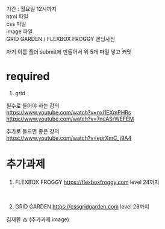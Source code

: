 기간 : 월요일 12시까지
<br/>
html 파일
<br/>
css 파일
<br/>
image 파일
<br/>
GRID GARDEN / FLEXBOX FROGGY 엔딩사진

자기 이름 폴더 submit에 만들어서 위 5개 파일 넣고 커밋

# required

1. grid
   <br/>

필수로 들어야 하는 강의
<br/>
https://www.youtube.com/watch?v=nxi1EXmPHRs
<br/>
https://www.youtube.com/watch?v=7neASrWEFEM

추가로 들으면 좋은 강의
<br/>
https://www.youtube.com/watch?v=eprXmC_j9A4

# 추가과제

1. FLEXBOX FROGGY
   https://flexboxfroggy.com
   level 24까지

   <br/>

2. GRID GARDEN
   https://cssgridgarden.com
   level 28까지

김재환 △ (추가과제 image)
<br/>
